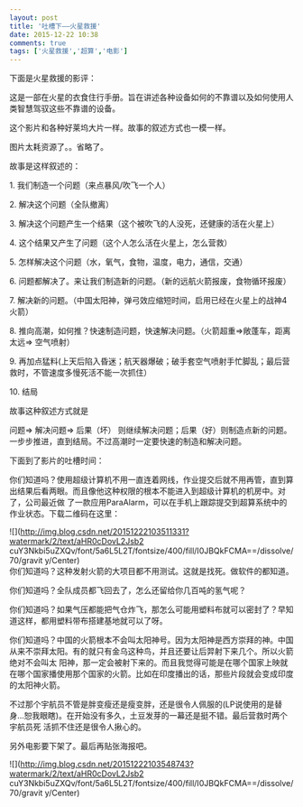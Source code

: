 ```yaml
---
layout: post
title: '吐槽下——火星救援'
date: 2015-12-22 10:38
comments: true
tags: ['火星救援','超算','电影']
---
```


下面是火星救援的影评：

这是一部在火星的衣食住行手册。旨在讲述各种设备如何的不靠谱以及如何使用人类智慧驾驭这些不靠谱的设备。

这个影片和各种好莱坞大片一样。故事的叙述方式也一模一样。

图片太耗资源了。。省略了。

故事是这样叙述的：

1\. 我们制造一个问题（来点暴风/吹飞一个人）

2\. 解决这个问题（全队撤离）

3\. 解决这个问题产生一个结果（这个被吹飞的人没死，还健康的活在火星上）

4\. 这个结果又产生了问题（这个人怎么活在火星上，怎么营救）

5\. 怎样解决这个问题（水，氧气，食物，温度，电力，通信，交通）

6\. 问题都解决了。来让我们制造新的问题。（新的远航火箭报废，食物循环报废）

7\. 解决新的问题。（中国太阳神，弹弓效应缩短时间，启用已经在火星上的战神4火箭）

8\. 推向高潮，如何推？快速制造问题，快速解决问题。（火箭超重=>敞蓬车，距离太远=> 空气喷射）

9. 再加点猛料(上天后陷入昏迷；航天器爆破；破手套空气喷射手忙脚乱；最后营救时，不管速度多慢死活不能一次抓住）

10\. 结局

故事这种叙述方式就是

问题=> 解决问题=> 后果（坏） 则继续解决问题；后果（好）则制造点新的问题。一步步推进，直到结局。不过高潮时一定要快速的制造和解决问题。

下面到了影片的吐槽时间：

你们知道吗？使用超级计算机不用一直连着网线，作业提交后就不用再管，直到算出结果后看两眼。而且像他这种权限的根本不能进入到超级计算机的机房中。对了，公司最近做
了一款应用ParaAlarm，可以在手机上跟踪提交到超算系统中的作业状态。下载二维码在这里：

![](http://img.blog.csdn.net/20151222103511331?watermark/2/text/aHR0cDovL2Jsb2
cuY3Nkbi5uZXQv/font/5a6L5L2T/fontsize/400/fill/I0JBQkFCMA==/dissolve/70/gravit
y/Center)  
你们知道吗？这种发射火箭的大项目都不用测试。这就是找死。做软件的都知道。

你们知道吗？全队成员都飞回去了，怎么还留给你几百吨的氢气呢？

你们知道吗？如果气压都能把气仓炸飞，那怎么可能用塑料布就可以密封了？早知道这样，都用塑料带布搭建基地就可以了呀。

你们知道吗？中国的火箭根本不会叫太阳神号。因为太阳神是西方崇拜的神。中国从来不崇拜太阳。有的就只有金乌这种鸟，并且还要让后羿射下来几个。所以火箭绝对不会叫太
阳神，那一定会被射下来的。而且我觉得可能是在哪个国家上映就在哪个国家播使用那个国家的火箭。比如在印度播出的话，那些片段就会变成印度的太阳神火箭。

不过那个宇航员不管是胖变瘦还是瘦变胖，还是很令人佩服的(LP说使用的是替身...恕我眼瞎)。在开始没有多久，土豆发芽的一幕还是挺不错。最后营救时两个宇航员死
活抓不住还是很令人揪心的。

另外电影要下架了。最后再贴张海报吧。

![](http://img.blog.csdn.net/20151222103548743?watermark/2/text/aHR0cDovL2Jsb2
cuY3Nkbi5uZXQv/font/5a6L5L2T/fontsize/400/fill/I0JBQkFCMA==/dissolve/70/gravit
y/Center)  

